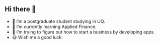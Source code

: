 ## Hi there 👋
- 🔭 I’m a postgraduate student studying in UQ.
- 🌱 I’m currently learning Applied Finance.
- 🤔 I’m trying to figure out how to start a business by developing apps.
- 😃 Wish me a good luck.
